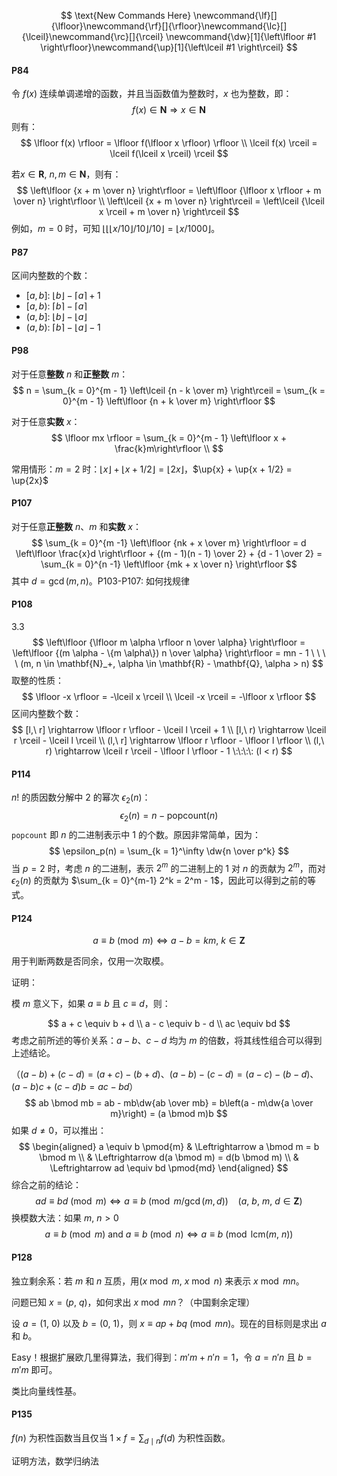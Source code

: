 $$
\text{New Commands Here}
\newcommand{\lf}[]{\lfloor}\newcommand{\rf}[]{\rfloor}\newcommand{\lc}[]{\lceil}\newcommand{\rc}[]{\rceil}
\newcommand{\dw}[1]{\left\lfloor #1 \right\rfloor}\newcommand{\up}[1]{\left\lceil #1 \right\rceil}
$$

#### P84

令 $f(x)$ 连续单调递增的函数，并且当函数值为整数时，$x$ 也为整数，即：
$$
f(x) \in \mathbf{N} \Rightarrow x \in \mathbf{N}
$$
则有：
$$
\lfloor f(x) \rfloor = \lfloor f(\lfloor x \rfloor) \rfloor \\
\lceil f(x) \rceil = \lceil f(\lceil x \rceil) \rceil
$$

若$x \in \mathbf{R},~n,m \in \mathbf{N}$，则有：
$$
\left\lfloor {x + m \over n} \right\rfloor = \left\lfloor {\lfloor x \rfloor + m \over n} \right\rfloor \\
\left\lceil {x + m \over n} \right\rceil = \left\lceil {\lceil x \rceil + m \over n} \right\rceil
$$
例如，$m = 0$ 时，可知 $\lfloor \lfloor \lfloor x / 10 \rfloor / 10 \rfloor / 10 \rfloor = \lfloor x / 1000 \rfloor$。

#### P87

区间内整数的个数：

*   $[a,b]$: $\lfloor b \rfloor - \lceil a \rceil + 1$
*   $[a,b)$: $\lceil b \rceil - \lceil a \rceil$
*   $(a,b]$: $\lfloor b \rfloor - \lfloor a \rfloor$
*   $(a,b)$: $\lceil b \rceil - \lfloor a \rfloor - 1$

#### P98

对于任意**整数** $n$ 和**正整数** $m$：
$$
n = \sum_{k = 0}^{m - 1} \left\lceil {n - k \over m} \right\rceil = \sum_{k = 0}^{m - 1} \left\lfloor {n + k \over m} \right\rfloor
$$

对于任意**实数** $x$：
$$
\lfloor mx \rfloor = \sum_{k = 0}^{m - 1} \left\lfloor x + \frac{k}m\right\rfloor \\
$$

常用情形：$m = 2$ 时：$\lfloor x \rfloor + \lfloor x + 1/2  \rfloor = \lfloor 2x \rfloor$，$\up{x} + \up{x + 1/2} = \up{2x}$

#### P107

对于任意**正整数** $n$、$m$ 和**实数** $x$：
$$
\sum_{k = 0}^{m -1} \left\lfloor {nk + x \over m} \right\rfloor = d \left\lfloor \frac{x}d \right\rfloor + {(m - 1)(n - 1) \over 2} + {d - 1 \over 2} = \sum_{k = 0}^{n -1} \left\lfloor {mk + x \over n} \right\rfloor
$$
其中 $d = \gcd(m, n)$。P103-P107: 如何找规律

#### P108

3.3
$$
\left\lfloor {\lfloor m \alpha \rfloor n \over \alpha} \right\rfloor = \left\lfloor {(m \alpha - \{m \alpha\}) n \over \alpha} \right\rfloor = mn - 1  \ \ \ \   (m, n \in \mathbf{N}_+, \alpha \in \mathbf{R} - \mathbf{Q}, \alpha > n)
$$
取整的性质：
$$
\lfloor -x \rfloor = -\lceil x \rceil \\
\lceil -x \rceil = -\lfloor x \rfloor
$$
区间内整数个数：
$$
[l,\ r] \rightarrow \lfloor r \rfloor - \lceil l \rceil + 1 \\
[l,\ r) \rightarrow \lceil r \rceil - \lceil l \rceil \\
(l,\ r] \rightarrow \lfloor r \rfloor - \lfloor l \rfloor \\
(l,\ r) \rightarrow \lceil r \rceil - \lfloor l \rfloor - 1 \:\:\:\:  (l < r)
$$

#### P114

$n!$ 的质因数分解中 $2$ 的幂次 $\epsilon_2(n)$：
$$
\epsilon_2(n) = n - \mathrm{popcount}(n)
$$
`popcount` 即 $n$ 的二进制表示中 $1$ 的个数。原因非常简单，因为：
$$
\epsilon_p(n) = \sum_{k = 1}^\infty \dw{n \over p^k}
$$
当 $p = 2$ 时，考虑 $n$ 的二进制，表示 $2^m$ 的二进制上的 $1$ 对 $n$ 的贡献为 $2^m$，而对 $\epsilon_2(n)$ 的贡献为 $\sum_{k = 0}^{m-1} 2^k = 2^m - 1$，因此可以得到之前的等式。

#### P124

$$
a \equiv b \pmod{m} \Leftrightarrow a - b = km,\ k \in \mathbf{Z}
$$

用于判断两数是否同余，仅用一次取模。

证明：

模 $m$ 意义下，如果 $a \equiv b$ 且 $c \equiv d$，则：

$$
a + c \equiv b + d \\
a - c \equiv b - d \\
ac \equiv bd
$$
考虑之前所述的等价关系：$a - b$、$c - d$ 均为 $m$ 的倍数，将其线性组合可以得到上述结论。

（$(a - b) + (c - d) = (a + c) - (b + d)$、$(a - b) - (c - d) = (a - c) - (b - d)$、$(a - b)c + (c - d)b = ac - bd$）
$$
ab \bmod mb = ab - mb\dw{ab \over mb} = b\left(a - m\dw{a \over m}\right) = (a \bmod m)b
$$
如果 $d \neq 0$，可以推出：
$$
\begin{aligned}
a \equiv b \pmod{m} & \Leftrightarrow a \bmod m = b \bmod m \\
& \Leftrightarrow d(a \bmod m) = d(b \bmod m) \\
& \Leftrightarrow ad \equiv bd \pmod{md}
\end{aligned}
$$
综合之前的结论：
$$
ad \equiv bd \pmod{m} \Leftrightarrow a \equiv b \pmod{m / \gcd(m, d)} \:\:\:\: (a,\ b,\ m,\ d \in \mathbf{Z})
$$
换模数大法：如果 $m,\ n > 0$
$$
a \equiv b \pmod{m} \text{ and } a \equiv b \pmod{n} \Leftrightarrow a \equiv b \pmod{\mathrm{lcm}(m,\ n)}
$$

#### P128

独立剩余系：若 $m$ 和 $n$ 互质，用$(x \bmod m,\ x \bmod n)$ 来表示 $x \bmod mn$。

问题已知 $x = (p,\ q)$，如何求出 $x \bmod mn$？（中国剩余定理）

设 $a = (1,\ 0)$ 以及 $b = (0,\ 1)$，则 $x \equiv ap + bq \pmod{mn}$。现在的目标则是求出 $a$ 和 $b$。

Easy！根据扩展欧几里得算法，我们得到：$m'm + n'n = 1$，令 $a = n'n$ 且 $b = m'm$ 即可。

类比向量线性基。

#### P135

$f(n)$ 为积性函数当且仅当 $1 \times f = \sum_{d \mid n} f(d)$ 为积性函数。

证明方法，数学归纳法